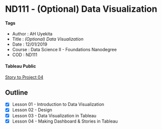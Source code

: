 # ND111 - (Optional) Data Visualization

#### Tags
* Author : AH Uyekita
* Title  :  _(Optional) Data Visualization_
* Date   : 12/01/2019
* Course : Data Science II - Foundations Nanodegree
* COD    : ND111

#### Tableau Public

[Story to Project 04][Tableau]

[Tableau]: https://public.tableau.com/views/nd111_project_04/EDA?:embed=y&:display_count=yes

## Outline

- [x] Lesson 01 - Introduction to Data Visualization
- [x] Lesson 02 - Design
- [x] Lesson 03 - Data Visualization in Tableau
- [x] Lesson 04 - Making Dashboard & Stories in Tableau
